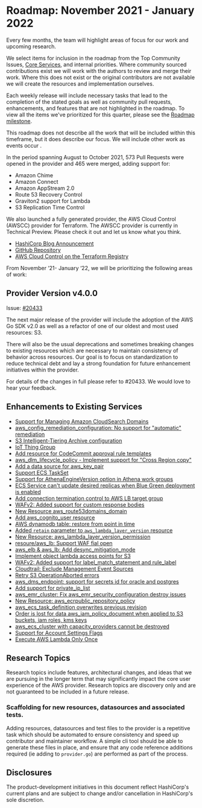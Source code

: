 # Roadmap:  November 2021 - January 2022

Every few months, the team will highlight areas of focus for our work and upcoming research.

We select items for inclusion in the roadmap from the Top Community Issues, [Core Services](docs/contributing/core-services.md), and internal priorities. Where community sourced contributions exist we will work with the authors to review and merge their work. Where this does not exist or the original contributors are not available we will create the resources and implementation ourselves.

Each weekly release will include necessary tasks that lead to the completion of the stated goals as well as community pull requests, enhancements, and features that are not highlighted in the roadmap. To view all the items we've prioritized for this quarter, please see the [Roadmap milestone](https://github.com/hashicorp/terraform-provider-aws/milestone/138).

This roadmap does not describe all the work that will be included within this timeframe, but it does describe our focus. We will include other work as events occur .

In the period spanning August to October 2021, 573 Pull Requests were opened in the provider and 465 were merged, adding support for:

- Amazon Chime
- Amazon Connect
- Amazon AppStream 2.0
- Route 53 Recovery Control
- Graviton2 support for Lambda
- S3 Replication Time Control

We also launched a fully generated provider, the AWS Cloud Control (AWSCC) provider for Terraform. The AWSCC provider is currently in Technical Preview. Please check it out and let us know what you think.

- [HashiCorp Blog Announcement](https://www.hashicorp.com/blog/announcing-terraform-aws-cloud-control-provider-tech-preview)
- [GitHub Repository](https://github.com/hashicorp/terraform-provider-awscc)
- [AWS Cloud Control on the Terraform Registry](https://registry.terraform.io/providers/hashicorp/awscc/latest)

From November ‘21- January ‘22, we will be prioritizing the following areas of work:

## Provider Version v4.0.0

Issue: [#20433](https://github.com/hashicorp/terraform-provider-aws/issues/20433)

The next major release of the provider will include the adoption of the AWS Go SDK v2.0 as well as a refactor of one of our oldest and most used resources: S3.

There will also be the usual deprecations and sometimes breaking changes to existing resources which are necessary to maintain consistency of behavior across resources. Our goal is to focus on standardization to reduce technical debt and lay a strong foundation for future enhancement initiatives within the provider.

For details of the changes in full please refer to #20433. We would love to hear your feedback.

## Enhancements to Existing Services
- [Support for Managing Amazon CloudSearch Domains](https://github.com/hashicorp/terraform-provider-aws/issues/7833)
- [aws_config_remediation_configuration: No support for "automatic" remediation](https://github.com/hashicorp/terraform-provider-aws/issues/15491)
- [S3 Intelligent-Tiering Archive configuration](https://github.com/hashicorp/terraform-provider-aws/issues/16123)
- [IoT Thing Group](https://github.com/hashicorp/terraform-provider-aws/issues/8801)
- [Add resource for CodeCommit approval rule templates](https://github.com/hashicorp/terraform-provider-aws/issues/11461)
- [aws_dlm_lifecycle_policy - Implement support for "Cross Region copy"](https://github.com/hashicorp/terraform-provider-aws/issues/12204)
- [Add a data source for aws_key_pair](https://github.com/hashicorp/terraform-provider-aws/issues/15590)
- [Support ECS TaskSet](https://github.com/hashicorp/terraform-provider-aws/issues/8124)
- [Support for AthenaEngineVersion option in Athena work groups](https://github.com/hashicorp/terraform-provider-aws/issues/17456)
- [ECS Service can't update desired replicas when Blue Green deployment is enabled](https://github.com/hashicorp/terraform-provider-aws/issues/13658)
- [Add connection termination control to AWS LB target group](https://github.com/hashicorp/terraform-provider-aws/issues/17227)
- [WAFv2: Added support for custom response bodies](https://github.com/hashicorp/terraform-provider-aws/pull/19764)
- [New Resource aws_route53domains_domain](https://github.com/hashicorp/terraform-provider-aws/pull/12711)
- [Add aws_cognito_user resource](https://github.com/hashicorp/terraform-provider-aws/pull/19919)
- [AWS dynamodb table: restore from point in time](https://github.com/hashicorp/terraform-provider-aws/pull/19292)
- [Added `retain` parameter to `aws_lambda_layer_version` resource](https://github.com/hashicorp/terraform-provider-aws/pull/11997)
- [New Resource: aws_lambda_layer_version_permission](https://github.com/hashicorp/terraform-provider-aws/pull/11941)
- [resoure/aws_lb: Support WAF fial open](https://github.com/hashicorp/terraform-provider-aws/pull/16393)
- [aws_elb & aws_lb: Add desync_mitigation_mode](https://github.com/hashicorp/terraform-provider-aws/pull/14764)
- [Implement object lambda access points for S3](https://github.com/hashicorp/terraform-provider-aws/pull/19294)
- [WAFv2: Added support for label_match_statement and rule_label](https://github.com/hashicorp/terraform-provider-aws/pull/19576)
- [Cloudtrail: Exclude Management Event Sources](https://github.com/hashicorp/terraform-provider-aws/pull/17203)
- [Retry S3 OperationAborted errors](https://github.com/hashicorp/terraform-provider-aws/pull/12949)
- [aws_dms_endpoint: support for secrets id for oracle and postgres](https://github.com/hashicorp/terraform-provider-aws/pull/19040)
- [Add support for private_ip_list](https://github.com/hashicorp/terraform-provider-aws/pull/17846)
- [aws_emr_cluster: Fix aws_emr_security_configuration destroy issues](https://github.com/hashicorp/terraform-provider-aws/pull/12578)
- [New Resource: aws_ecrpublic_repository_policy](https://github.com/hashicorp/terraform-provider-aws/pull/16901)
- [aws_ecs_task_definition overwrites previous revision](https://github.com/hashicorp/terraform-provider-aws/issues/258)
- [Order is lost for data aws_iam_policy_document when applied to S3 buckets, iam roles, kms keys](https://github.com/hashicorp/terraform-provider-aws/issues/11801)
- [aws_ecs_cluster with capacity_providers cannot be destroyed](https://github.com/hashicorp/terraform-provider-aws/issues/11409)
- [Support for Account Settings Flags](https://github.com/hashicorp/terraform-provider-aws/issues/10168)
- [Execute AWS Lambda Only Once](https://github.com/hashicorp/terraform-provider-aws/issues/4746)

## Research Topics

Research topics include features, architectural changes, and ideas that we are pursuing in the longer term that may significantly impact the core user experience of the AWS provider. Research topics are discovery only and are not guaranteed to be included in a future release.

### Scaffolding for new resources, datasources and associated tests. 

Adding resources, datasources and test files to the provider is a repetitive task which should be automated to ensure consistency and speed up contributor and maintainer workflow. A simple cli tool should be able to generate these files in place, and ensure that any code reference additions required (ie adding to `provider.go`) are performed as part of the process.

## Disclosures

The product-development initiatives in this document reflect HashiCorp's current plans and are subject to change and/or cancellation in HashiCorp's sole discretion.
